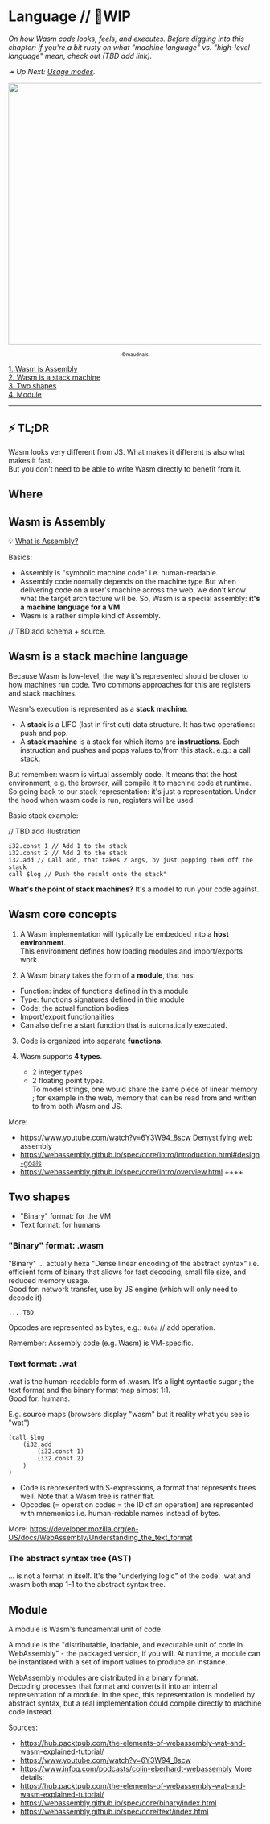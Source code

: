 # Language // 🚧WIP

_On how Wasm code looks, feels, and executes.
Before digging into this chapter: if you're a bit rusty on what "machine language" vs. "high-level language" mean, check out (TBD add link)._

_↠ Up Next: [Usage modes](https://github.com/maudnals/wasm-nano-handbook/blob/master/3-wasm-use.md)._

<p align="center">
<img width="520" src="https://raw.githubusercontent.com/maudnals/wasm-nano-handbook/master/img/language.jpg">   
	<div align="center"><sub><sup>©maudnals</sup></sub></div> 
</p>

[1. Wasm is Assembly ](https://github.com/maudnals/wasm-nano-handbook/blob/master/2-wasm-language.md#wasm-is-assembly)  
[2. Wasm is a stack machine](https://github.com/maudnals/wasm-nano-handbook/blob/master/2-wasm-language.md#wasm-is-a-stack-machine)  
[3. Two shapes](https://github.com/maudnals/wasm-nano-handbook/blob/master/2-wasm-language.md#two-shapes)  
[4. Module](https://github.com/maudnals/wasm-nano-handbook/blob/master/2-wasm-language.md#module)

---

## ⚡ TL;DR

Wasm looks very different from JS. What makes it different is also what makes it fast.  
But you don't need to be able to write Wasm directly to benefit from it.

## Where

## Wasm is Assembly

💡 [What is Assembly?](https://github.com/maudnals/wasm-nano-handbook/blob/master/asides/aside-languages.md)

Basics:

- Assembly is "symbolic machine code" i.e. human-readable.
- Assembly code normally depends on the machine type But when delivering code on a user's machine across the web, we don't know what the target architecture will be. So, Wasm is a special assembly: **it's a machine language for a VM**.
- Wasm is a rather simple kind of Assembly.

// TBD add schema + source.

## Wasm is a stack machine language

Because Wasm is low-level, the way it's represented should be closer to how machines run code. Two commons approaches for this are registers and stack machines.

Wasm's execution is represented as a **stack machine**.

- A **stack** is a LIFO (last in first out) data structure. It has two operations: push and pop.
- A **stack machine** is a stack for which items are **instructions**. Each instruction and pushes and pops values to/from this stack. e.g.: a call stack.

But remember: wasm is virtual assembly code. It means that the host environment, e.g. the browser, will compile it to machine code at runtime. So going back to our stack representation: it's just a representation. Under the hood when wasm code is run, registers will be used.

Basic stack example:

// TBD add illustration

```wasm
i32.const 1 // Add 1 to the stack
i32.const 2 // Add 2 to the stack
i32.add // Call add, that takes 2 args, by just popping them off the stack
call $log // Push the result onto the stack"
```

**What's the point of stack machines?**
It's a model to run your code against.

## Wasm core concepts

1. A Wasm implementation will typically be embedded into a **host environment**.  
   This environment defines how loading modules and import/exports work.

2. A Wasm binary takes the form of a **module**, that has:

- Function: index of functions defined in this module
- Type: functions signatures defined in thie module
- Code: the actual function bodies
- Import/export functionalities
- Can also define a start function that is automatically executed.

3. Code is organized into separate **functions**.

4. Wasm supports **4 types**.

   - 2 integer types
   - 2 floating point types.  
     To model strings, one would share the same piece of linear memory ; for example in the web, memory that can be read from and written to from both Wasm and JS.

More:

- https://www.youtube.com/watch?v=6Y3W94_8scw Demystifying web assembly
- https://webassembly.github.io/spec/core/intro/introduction.html#design-goals
- https://webassembly.github.io/spec/core/intro/overview.html ++++

## Two shapes

- "Binary" format: for the VM
- Text format: for humans

### "Binary" format: .wasm

"Binary" ... actually hexa
"Dense linear encoding of the abstract syntax" i.e. efficient form of binary that allows for fast decoding, small file size, and reduced memory usage.  
Good for: network transfer, use by JS engine (which will only need to decode it).

```wasm
... TBD
```

Opcodes are represented as bytes, e.g.:
`0x6a` // add operation.

Remember: Assembly code (e.g. Wasm) is VM-specific.

### Text format: .wat

.wat is the human-readable form of .wasm. It’s a light syntactic sugar ; the text format and the binary format map almost 1:1.  
Good for: humans.

E.g. source maps (browsers display "wasm" but it reality what you see is "wat")

```
(call $log
	(i32.add
		(i32.const 1)
		(i32.const 2)
	)
)
```

- Code is represented with S-expressions, a format that represents trees well. Note that a Wasm tree is rather flat.
- Opcodes (= operation codes = the ID of an operation) are represented with mnemonics i.e. human-redable names instead of bytes.

More: https://developer.mozilla.org/en-US/docs/WebAssembly/Understanding_the_text_format

### The abstract syntax tree (AST)

... is not a format in itself. It's the "underlying logic" of the code.
.wat and .wasm both map 1-1 to the abstract syntax tree.

## Module

A module is Wasm's fundamental unit of code.

A module is the "distributable, loadable, and executable unit of code in WebAssembly" - the packaged version, if you will.
At runtime, a module can be instantiated with a set of import values to produce an instance.

WebAssembly modules are distributed in a binary format.  
Decoding processes that format and converts it into an internal representation of a module.
In the spec, this representation is modelled by abstract syntax, but a real implementation could compile directly to machine code instead.

Sources:

- https://hub.packtpub.com/the-elements-of-webassembly-wat-and-wasm-explained-tutorial/
- https://www.youtube.com/watch?v=6Y3W94_8scw
- https://www.infoq.com/podcasts/colin-eberhardt-webassembly
  More details:
- https://hub.packtpub.com/the-elements-of-webassembly-wat-and-wasm-explained-tutorial/
- https://webassembly.github.io/spec/core/binary/index.html
- https://webassembly.github.io/spec/core/text/index.html
